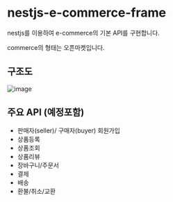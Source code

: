 # nestjs-e-commerce-frame
nestjs를 이용하여 e-commerce의 기본 API를 구현합니다.

commerce의 형태는 오픈마켓입니다.


## 구조도
![image](https://github.com/rimo030/nestjs-e-commerce-frame/assets/109577985/6495e0d1-7b70-40cc-a0d4-f3715b079ec6)


## 주요 API (예정포함)
- 판매자(seller)/ 구매자(buyer) 회원가입
- 상품등록
- 상품조회
- 상품리뷰
- 장바구니/주문서
- 결제
- 배송
- 환불/취소/교환


